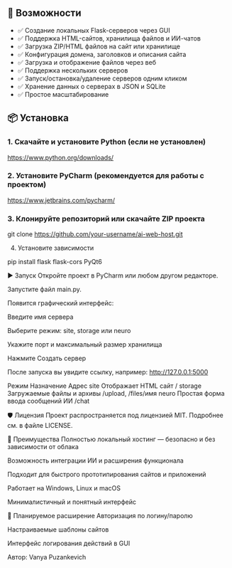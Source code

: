 

## 🔧 Возможности

- ✅ Создание локальных Flask-серверов через GUI
- ✅ Поддержка HTML-сайтов, хранилища файлов и ИИ-чатов
- ✅ Загрузка ZIP/HTML файлов на сайт или хранилище
- ✅ Конфигурация домена, заголовков и описания сайта
- ✅ Загрузка и отображение файлов через веб
- ✅ Поддержка нескольких серверов
- ✅ Запуск/остановка/удаление серверов одним кликом
- ✅ Хранение данных о серверах в JSON и SQLite
- ✅ Простое масштабирование



## 📦 Установка

### 1. Скачайте и установите Python (если не установлен)

https://www.python.org/downloads/

### 2. Установите PyCharm (рекомендуется для работы с проектом)

https://www.jetbrains.com/pycharm/

### 3. Клонируйте репозиторий или скачайте ZIP проекта

git clone https://github.com/your-username/ai-web-host.git

4. Установите зависимости

pip install flask flask-cors PyQt6

▶️ Запуск
Откройте проект в PyCharm или любом другом редакторе.

Запустите файл main.py.

Появится графический интерфейс:

Введите имя сервера

Выберите режим: site, storage или neuro

Укажите порт и максимальный размер хранилища

Нажмите Создать сервер

После запуска вы увидите ссылку, например:
http://127.0.0.1:5000


Режим	Назначение	Адрес
site	Отображает HTML сайт	/
storage	Загружаемые файлы и архивы	/upload, /files/имя
neuro	Простая форма ввода сообщений ИИ	/chat

🛡️ Лицензия
Проект распространяется под лицензией MIT.
Подробнее см. в файле LICENSE.

🧠 Преимущества
Полностью локальный хостинг — безопасно и без зависимости от облака

Возможность интеграции ИИ и расширения функционала

Подходит для быстрого прототипирования сайтов и приложений

Работает на Windows, Linux и macOS

Минималистичный и понятный интерфейс

🔐 Планируемое расширение
Авторизация по логину/паролю

Настраиваемые шаблоны сайтов

Интерфейс логирования действий в GUI


Автор: Vanya Puzankevich
